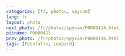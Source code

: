 ```yaml
---
categories: [fr, photos, spycam]
lang: fr
layout: photo
next_photo: /fr/photos/spycam/P0000414.html
picname: P0000415
prev_photo: /fr/photos/spycam/P0000416.html
tags: [Fotofalle, Leopard]
---
```

